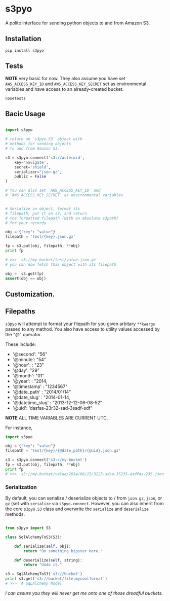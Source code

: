# s3pyo 

A polite interface for sending python objects to and from Amazon S3.

## Installation

```
pip install s3pyo
```

## Tests

**NOTE** very basic for now. They also assume you have set `AWS_ACCESS_KEY_ID` and 
`AWS_ACCESS_KEY_SECRET` set as environmental variables and have access to an already-created 
bucket.

```
nosetests
```

## Bacic Usage

```python

import s3pyo

# return an `s3pyo.S3` object with 
# methods for sending objects
# to and from Amazon S3.

s3 = s3pyo.connect('s3://asteroid', 
	key='navigate',
	secret='shield',
	serializer="json.gz",
	public = False
)

# You can also set `AWS_ACCESS_KEY_ID` and 
# `AWS_ACCESS_KEY_SECRET` as environmental variables


# Serialize an object, format its
# filepath, put it on s3, and return
# the formatted filepath (with an absolute s3path) 
# for your records

obj = {"key": "value"}
filepath = 'test/{key}.json.gz'

fp = s3.put(obj, filepath, **obj)
print fp

# >>> 's3://my-bucket/test/value.json.gz'
# you can now fetch this object with its filepath

obj =  s3.get(fp)
assert(obj == obj)

```

## Customization.

## Filepaths

`s3pyo` will attempt to format your filepath
for you given arbitary `**kwargs` passed to 
any method. You also have access to utility values 
accessed by the "@" operator.

These include:

- '@second': "56"
- '@minute': "54"
- '@hour': : "23"
- '@day': "29"
- '@month': "01"
- '@year': : "2014,
- '@timestamp' : "1234567"
- '@date_path' : "2014/01/14"
- '@date_slug' : "2014-01-14,
- '@datetime_slug' : "2013-12-12-06-08-52"
- '@uid': 'dasfas-23r32-sad-3sadf-sdf"

**NOTE** ALL TIME VARIABLES ARE CURRENT UTC.

For instance,

``` python 
import s3pyo

obj = {"key": "value"}
filepath = 'test/{key}/{@date_path}/{@uid}.json.gz'

s3 = s3pyo.connect('s3://my-bucket')
fp = s3.put(obj, filepath, **obj)
print fp 
# >>> 's3://my-bucket/value/2014/08/25/3225-sdsa-35235-asdfas-235.json.gz'

```



### Serialization

By default, you can serialize / deserialize objects to / from `json.gz`, 
`json`, or `gz` (set with `serialize` via `s3pyo.connect`. However, you can also inherit from the core `s3pyo.S3` class and overwrite the `serialize` and `deserialize` methods.

```python

from s3pyo import S3

class SqlAlchemyToS3(S3):

	def serialize(self, obj):
		return "Do something hipster here."

	def deserialize(self, string):
		return "Undo it."

s3 = SqlAlchemyToS3('s3://bucket')
print s3.get('s3://bucket/file.mycoolformat')
# >>> `A SqLAlchemy Model`
```

_I can assure you they will never get me onto one of those dreadful buckets._
